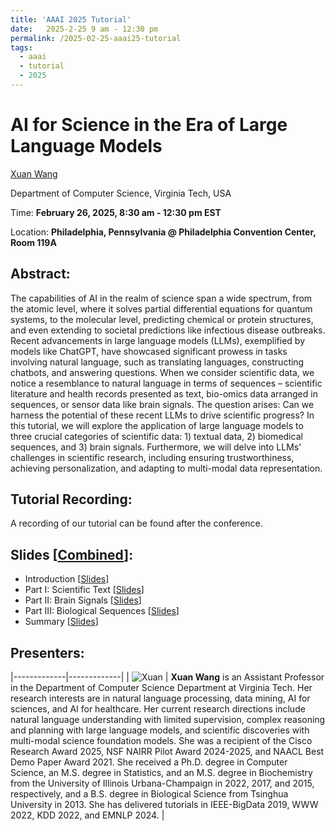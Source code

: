 ```yaml
---
title: 'AAAI 2025 Tutorial'
date:   2025-2-25 9 am - 12:30 pm
permalink: /2025-02-25-aaai25-tutorial
tags:
  - aaai
  - tutorial
  - 2025
---
```


# AI for Science in the Era of Large Language Models

[Xuan Wang](https://xuanwang91.github.io/)

Department of Computer Science, Virginia Tech, USA

Time: **February 26, 2025, 8:30 am - 12:30 pm EST**

Location: **Philadelphia, Pennsylvania @ Philadelphia Convention Center, Room 119A**


## Abstract:
The capabilities of AI in the realm of science span a wide spectrum, from the atomic level, where it solves partial differential equations for quantum systems, to the molecular level, predicting chemical or protein structures, and even extending to societal predictions like infectious disease outbreaks. Recent advancements in large language models (LLMs), exemplified by models like ChatGPT, have showcased significant prowess in tasks involving natural language, such as translating languages, constructing chatbots, and answering questions. When we consider scientific data, we notice a resemblance to natural language in terms of sequences – scientific literature and health records presented as text, bio-omics data arranged in sequences, or sensor data like brain signals. The question arises: Can we harness the potential of these recent LLMs to drive scientific progress? In this tutorial, we will explore the application of large language models to three crucial categories of scientific data: 1) textual data, 2) biomedical sequences, and 3) brain signals. Furthermore, we will delve into LLMs' challenges in scientific research, including ensuring trustworthiness, achieving personalization, and adapting to multi-modal data representation.


## Tutorial Recording:
A recording of our tutorial can be found after the conference.


## Slides \[[Combined]()]:
- Introduction \[[Slides]()]
- Part I: Scientific Text \[[Slides]()]
- Part II: Brain Signals \[[Slides]()]
- Part III: Biological Sequences \[[Slides]()]
- Summary \[[Slides]()]


## Presenters: 

|-------------|-------------|
| ![Xuan](https://github.com/xuanwang91/xuanwang91.github.io/blob/master/images/img/Xuan2016.jpg?raw=True) | **Xuan Wang** is an Assistant Professor in the Department of Computer Science Department at Virginia Tech. Her research interests are in natural language processing, data mining, AI for sciences, and AI for healthcare. Her current research directions include natural language understanding with limited supervision, complex reasoning and planning with large language models, and scientific discoveries with multi-modal science foundation models. She was a recipient of the Cisco Research Award 2025, NSF NAIRR Pilot Award 2024-2025, and NAACL Best Demo Paper Award 2021. She received a Ph.D. degree in Computer Science, an M.S. degree in Statistics, and an M.S. degree in Biochemistry from the University of Illinois Urbana-Champaign in 2022, 2017, and 2015, respectively, and a B.S. degree in Biological Science from Tsinghua University in 2013. She has delivered tutorials in IEEE-BigData 2019, WWW 2022, KDD 2022, and EMNLP 2024. |

